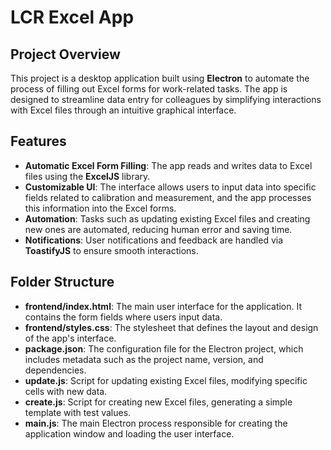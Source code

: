 # LCR Excel App

## Project Overview
This project is a desktop application built using **Electron** to automate the process of filling out Excel forms for work-related tasks. The app is designed to streamline data entry for colleagues by simplifying interactions with Excel files through an intuitive graphical interface.

## Features
- **Automatic Excel Form Filling**: The app reads and writes data to Excel files using the **ExcelJS** library.
- **Customizable UI**: The interface allows users to input data into specific fields related to calibration and measurement, and the app processes this information into the Excel forms.
- **Automation**: Tasks such as updating existing Excel files and creating new ones are automated, reducing human error and saving time.
- **Notifications**: User notifications and feedback are handled via **ToastifyJS** to ensure smooth interactions.

## Folder Structure
- **frontend/index.html**: The main user interface for the application. It contains the form fields where users input data.
- **frontend/styles.css**: The stylesheet that defines the layout and design of the app's interface.
- **package.json**: The configuration file for the Electron project, which includes metadata such as the project name, version, and dependencies.
- **update.js**: Script for updating existing Excel files, modifying specific cells with new data.
- **create.js**: Script for creating new Excel files, generating a simple template with test values.
- **main.js**: The main Electron process responsible for creating the application window and loading the user interface.
